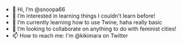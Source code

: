 - 👋 Hi, I’m @snoopa66
- 👀 I’m interested in learning things I couldn't learn before!
- 🌱 I’m currently learning how to use Twine, haha really basic
- 💞️ I’m looking to collaborate on anything to do with feminist cities!
- 📫 How to reach me: I'm @kikimara on Twitter

<!---
snoopa66/snoopa66 is a ✨ special ✨ repository because its `README.md` (this file) appears on your GitHub profile.
You can click the Preview link to take a look at your changes.
--->
